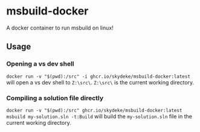 # msbuild-docker
A docker container to run msbuild on linux!

## Usage
### Opening a vs dev shell
``docker run -v "$(pwd):/src" -i ghcr.io/skydeke/msbuild-docker:latest`` will open a vs dev shell to ``Z:\src\``. ``Z:\src\`` is the current working directory.

### Compiling a solution file directly
``docker run -v "$(pwd):/src" ghcr.io/skydeke/msbuild-docker:latest msbuild my-solution.sln -t:Build`` will build the ``my-solution.sln`` file in the current working directory.
